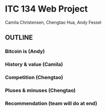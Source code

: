 # ITC 134 Web Project
Camila Christensen, Chengtao Hua, Andy Fessel

## OUTLINE
### Bitcoin is (Andy)
### History & value (Camila)
### Competition (Chengtao)
### Pluses & minuses (Chengtao)
### Recommendation (team will do at end)
